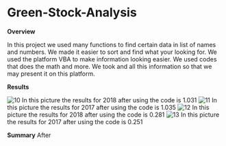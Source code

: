 # Green-Stock-Analysis
**Overview**

In this project we used many functions to find certain data in list of names and numbers. We made it easier to sort and find what your looking for. We used the platform VBA to make information looking easier. We used codes that does the math and more. We took and all this information so that we may present it on this platform. 

**Results**

![10](https://github.com/MohamedHassan47/Green-Stock-Analysis/assets/146730782/661f48b3-910c-4c7f-8a18-885b3557d8e8)
In this picture the results for 2018 after using the code is 1.031
![11](https://github.com/MohamedHassan47/Green-Stock-Analysis/assets/146730782/7974c1ab-96a8-493d-87ec-f165ea2d9c80)
In this picture the results for 2017 after using the code is 1.035
![12](https://github.com/MohamedHassan47/Green-Stock-Analysis/assets/146730782/c591f109-cac1-436c-befe-bf413d6adf4c)
In this picture the results for 2018 after using the code is 0.281
![13](https://github.com/MohamedHassan47/Green-Stock-Analysis/assets/146730782/fbc9fade-36ef-4869-aea6-28963f916d65)
In this picture the results for 2017 after using the code is 0.251

**Summary**
After 
